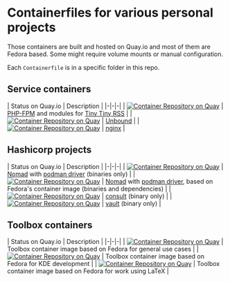 # Containerfiles for various personal projects

Those containers are built and hosted on Quay.io and most of them are Fedora
based. Some might require volume mounts or manual configuration.

Each `Containerfile` is in a specific folder in this repo.

## Service containers

| Status on Quay.io | Description |
|-|-|-|
| [![Container Repository on Quay](https://quay.io/repository/travier/php-fpm-ttrss/status "Container Repository on Quay")](https://quay.io/repository/travier/php-fpm-ttrss) | [PHP-FPM](https://www.php.net/manual/en/install.fpm.php) and modules for [Tiny Tiny RSS](https://tt-rss.org/) |
| [![Container Repository on Quay](https://quay.io/repository/travier/unbound/status "Container Repository on Quay")](https://quay.io/repository/travier/unbound) | [Unbound](https://www.nlnetlabs.nl/projects/unbound/about/) |
| [![Container Repository on Quay](https://quay.io/repository/travier/nginx/status "Container Repository on Quay")](https://quay.io/repository/travier/nginx) | [nginx](https://nginx.org/) |

## Hashicorp projects

| Status on Quay.io | Description |
|-|-|-|
| [![Container Repository on Quay](https://quay.io/repository/travier/nomad/status "Container Repository on Quay")](https://quay.io/repository/travier/nomad) | [Nomad](https://www.nomadproject.io/) with [podman driver](https://github.com/hashicorp/nomad-driver-podman) (binaries only) |
| [![Container Repository on Quay](https://quay.io/repository/travier/nomad-fedora/status "Container Repository on Quay")](https://quay.io/repository/travier/nomad-fedora) | [Nomad](https://www.nomadproject.io/) with [podman driver](https://github.com/hashicorp/nomad-driver-podman), based on Fedora's container image (binaries and dependencies) |
| [![Container Repository on Quay](https://quay.io/repository/travier/consul/status "Container Repository on Quay")](https://quay.io/repository/travier/consul) | [consult](https://www.consul.io/) (binary only) |
| [![Container Repository on Quay](https://quay.io/repository/travier/vault/status "Container Repository on Quay")](https://quay.io/repository/travier/vault) | [vault](https://www.vaultproject.io/) (binary only) |

## Toolbox containers

| Status on Quay.io | Description |
|-|-|-|
| [![Container Repository on Quay](https://quay.io/repository/travier/toolbox/status "Container Repository on Quay")](https://quay.io/repository/travier/toolbox) | Toolbox container image based on Fedora for general use cases |
| [![Container Repository on Quay](https://quay.io/repository/travier/toolbox-kdedev/status "Container Repository on Quay")](https://quay.io/repository/travier/toolbox-kdedev) | Toolbox container image based on Fedora for KDE development |
| [![Container Repository on Quay](https://quay.io/repository/travier/toolbox-texlive/status "Container Repository on Quay")](https://quay.io/repository/travier/toolbox-texlive) | Toolbox container image based on Fedora for work using LaTeX |
